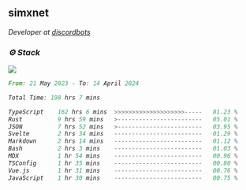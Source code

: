 <h2>simxnet</h2>
<p><em>Developer at <a href="https://github.com/dbotslist">discordbots</a></p>

### ⚙️ Stack
![](https://skillicons.dev/icons?i=git,docker,js,ts,cloudflare,css,deno,express,cpp,rust,arduino,graphql,html,nestjs,react,apollo,bash,lua,nextjs,nodejs,ps,powershell,neovim,postgres,tailwind,prisma)

<!--START_SECTION:waka-->

```rust
From: 21 May 2023 - To: 14 April 2024

Total Time: 198 hrs 7 mins

TypeScript    162 hrs 6 mins  >>>>>>>>>>>>>>>>>>>>-----   81.23 %
Rust          9 hrs 59 mins   >------------------------   05.01 %
JSON          7 hrs 52 mins   >------------------------   03.95 %
Svelte        2 hrs 34 mins   -------------------------   01.29 %
Markdown      2 hrs 14 mins   -------------------------   01.12 %
Bash          2 hrs 3 mins    -------------------------   01.03 %
MDX           1 hr 54 mins    -------------------------   00.96 %
TSConfig      1 hr 35 mins    -------------------------   00.80 %
Vue.js        1 hr 31 mins    -------------------------   00.76 %
JavaScript    1 hr 30 mins    -------------------------   00.75 %
```

<!--END_SECTION:waka-->


<!--
<p align="center">
     <a href="https://discord.gg/HhybNhchcC"><img src="https://invidget.switchblade.xyz/sejc7TnX6N" align="center" ><a>
</p> 
-->
